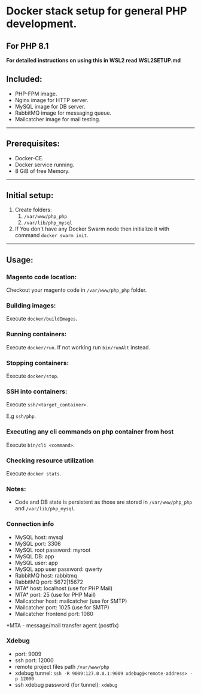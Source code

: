 # Docker stack setup for general PHP development.

## For PHP 8.1

**For detailed instructions on using this in WSL2 read WSL2SETUP.md**

## Included:
- PHP-FPM image.
- Nginx image for HTTP server.
- MySQL image for DB server.
- RabbitMQ image for messaging queue.
- Mailcatcher image for mail testing.
___

## Prerequisites:
- Docker-CE.
- Docker service running.
- 8 GiB of free Memory.
---

## Initial setup:
1. Create folders:
   1. `/var/www/php_php`
   2. `/var/lib/php_mysql`
2. If You don't have any Docker Swarm node then initialize it with command `docker swarm init`.
___

## Usage:

### Magento code location:
Checkout your magento code in `/var/www/php_php` folder.

### Building images:
Execute `docker/buildImages`.

### Running containers:
Execute `docker/run`. If not working run `bin/runAlt` instead.

### Stopping containers:
Execute `docker/stop`.

### SSH into containers:
Execute `ssh/<target_container>`.

E.g `ssh/php`.

### Executing any cli commands on php container from host
Execute `bin/cli <command>`.

### Checking resource utilization
Execute `docker stats`.

### Notes:
- Code and DB state is persistent as those are stored in `/var/www/php_php` and `/var/lib/php_mysql`.

### Connection info
- MySQL host: mysql
- MySQL port: 3306
- MySQL root password: myroot
- MySQL DB: app
- MySQL user: app
- MySQL app user password: qwerty
- RabbitMQ host: rabbitmq
- RabbitMQ port: 5672|15672
- MTA* host: localhost (use for PHP Mail)
- MTA* port: 25 (use for PHP Mail)
- Mailcatcher host: mailcatcher (use for SMTP)
- Mailcatcher port: 1025 (use for SMTP)
- Mailcatcher frontend port: 1080

*MTA - message/mail transfer agent (postfix)

### Xdebug
- port: 9009
- ssh port: 12000
- remote project files path `/var/www/php`
- xdebug tunnel: `ssh -R 9009:127.0.0.1:9009 xdebug@<remote-address> -p 12000`
- ssh xdebug password (for tunnel): `xdebug`